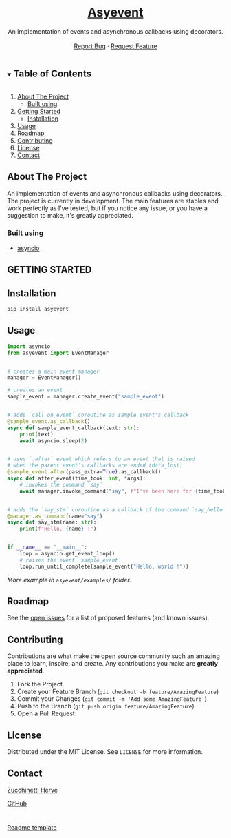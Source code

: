 <!-- PROJECT LOGO -->
<br />
<p align="center">
  <a href="https://github.com/HerveZu/asyevent">
    <h1 align="center">Asyevent</h1>
  </a>

  <p align="center">
    An implementation of events and asynchronous callbacks using decorators.
    <br />
    <br />
    <a href="https://github.com/HerveZu/asyevent/issues">Report Bug</a>
    ·
    <a href="https://github.com/HerveZu/asyevent/issues">Request Feature</a>
  </p>
</p>



<!-- TABLE OF CONTENTS -->
<details open="open">
  <summary><h2 style="display: inline-block">Table of Contents</h2></summary>
  <ol>
    <li>
      <a href="#about-the-project">About The Project</a>
      <ul>
        <li><a href="#built-using">Built using</a></li>
      </ul>
    </li>
    <li>
      <a href="#getting-started">Getting Started</a>
      <ul>
        <li><a href="#installation">Installation</a></li>
      </ul>
    </li>
    <li><a href="#usage">Usage</a></li>
    <li><a href="#roadmap">Roadmap</a></li>
    <li><a href="#contributing">Contributing</a></li>
    <li><a href="#license">License</a></li>
    <li><a href="#contact">Contact</a></li>
  </ol>
</details>



<!-- ABOUT THE PROJECT -->
## About The Project

An implementation of events and asynchronous callbacks using decorators.
The project is currently in development. 
The main features are stables and work perfectly as I've tested,
but if you notice any issue, or you have a suggestion to make, it's 
greatly appreciated.

### Built using

* [asyncio](https://github.com/python/asyncio/tree/master)



<!-- GETTING STARTED -->
## GETTING STARTED

## Installation
```sh
pip install asyevent
```



<!-- USAGE EXAMPLES -->
## Usage

```py
import asyncio
from asyevent import EventManager


# creates a main event manager
manager = EventManager()

# creates an event
sample_event = manager.create_event("sample_event")


# adds `call_on_event` coroutine as sample_event's callback
@sample_event.as_callback()
async def sample_event_callback(text: str):
    print(text)
    await asyncio.sleep(2)


# uses `.after` event which refers to an event that is raised
# when the parent event's callbacks are ended (data_lost)
@sample_event.after(pass_extra=True).as_callback()
async def after_event(time_took: int, *args):
    # invokes the command `say`
    await manager.invoke_command("say", f"I've been here for {time_took} seconds")


# adds the `say_stm` coroutine as a callback of the command `say_hello`
@manager.as_command(name="say")
async def say_stm(name: str):
    print(f"Hello, {name} !")


if __name__ == "__main__":
    loop = asyncio.get_event_loop()
    # raises the event `sample_event`
    loop.run_until_complete(sample_event("Hello, world !"))

```
_More example in `asyevent/examples/` folder._


<!-- ROADMAP -->
## Roadmap

See the [open issues](https://github.com/HerveZu/asyevent/issues) for a list of proposed features (and known issues).



<!-- CONTRIBUTING -->
## Contributing

Contributions are what make the open source community such an amazing place to learn, inspire, and create. Any contributions you make are **greatly appreciated**.

1. Fork the Project
2. Create your Feature Branch (`git checkout -b feature/AmazingFeature`)
3. Commit your Changes (`git commit -m 'Add some AmazingFeature'`)
4. Push to the Branch (`git push origin feature/AmazingFeature`)
5. Open a Pull Request



<!-- LICENSE -->
## License

Distributed under the MIT License. See `LICENSE` for more information.



<!-- CONTACT -->
## Contact

[Zucchinetti Hervé](mailto:herve.zucchinetti@gmail.com)

[GitHub](https://github.com/HerveZu/asyevent)

#
[Readme template](https://github.com/othneildrew/Best-README-Template)